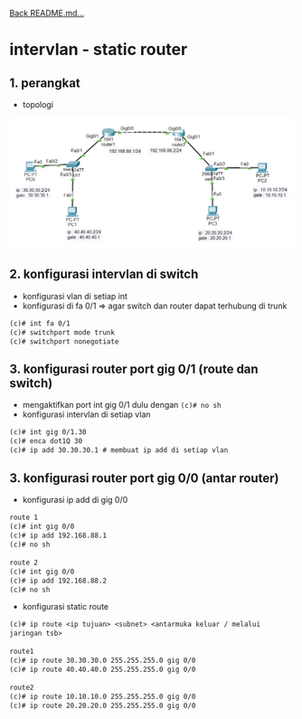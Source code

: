 <a href="../../README.md#back">Back README.md...</a>

# intervlan - static router

## 1. **perangkat**
- topologi
<img src="../../notes cisco/image/4_1.png">

## 2. **konfigurasi intervlan di switch**
- konfigurasi vlan di setiap int
- konfigurasi di fa 0/1 => agar switch dan router dapat terhubung di trunk
```
(c)# int fa 0/1
(c)# switchport mode trunk
(c)# switchport nonegotiate
```

## 3. **konfigurasi router port gig 0/1 (route dan switch)**
- mengaktifkan port int gig 0/1 dulu dengan ```(c)# no sh```
- konfigurasi intervlan di setiap vlan
```
(c)# int gig 0/1.30
(c)# enca dot1Q 30
(c)# ip add 30.30.30.1 # membuat ip add di setiap vlan
```

## 3. **konfigurasi router port gig 0/0 (antar router)**
- konfigurasi ip add di gig 0/0
```
route 1
(c)# int gig 0/0
(c)# ip add 192.168.88.1
(c)# no sh

route 2
(c)# int gig 0/0
(c)# ip add 192.168.88.2
(c)# no sh
```

- konfigurasi static route
```
(c)# ip route <ip tujuan> <subnet> <antarmuka keluar / melalui jaringan tsb>

route1
(c)# ip route 30.30.30.0 255.255.255.0 gig 0/0
(c)# ip route 40.40.40.0 255.255.255.0 gig 0/0

route2
(c)# ip route 10.10.10.0 255.255.255.0 gig 0/0
(c)# ip route 20.20.20.0 255.255.255.0 gig 0/0
```